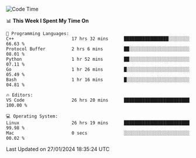 
<!--START_SECTION:waka-->
![Code Time](http://img.shields.io/badge/Code%20Time-1%2C561%20hrs%2052%20mins-blue)

📊 **This Week I Spent My Time On** 

```text
💬 Programming Languages: 
C++                      17 hrs 32 mins      █████████████████░░░░░░░░   66.63 % 
Protocol Buffer          2 hrs 6 mins        ██░░░░░░░░░░░░░░░░░░░░░░░   08.01 % 
Python                   1 hr 52 mins        ██░░░░░░░░░░░░░░░░░░░░░░░   07.11 % 
Go                       1 hr 26 mins        █░░░░░░░░░░░░░░░░░░░░░░░░   05.49 % 
Bash                     1 hr 16 mins        █░░░░░░░░░░░░░░░░░░░░░░░░   04.81 % 

🔥 Editors: 
VS Code                  26 hrs 20 mins      █████████████████████████   100.00 % 

💻 Operating System: 
Linux                    26 hrs 19 mins      █████████████████████████   99.98 % 
Mac                      0 secs              ░░░░░░░░░░░░░░░░░░░░░░░░░   00.02 % 
```


 Last Updated on 27/01/2024 18:35:24 UTC
<!--END_SECTION:waka-->

